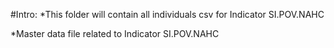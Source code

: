 #Intro:
*This folder will contain all individuals csv for Indicator SI.POV.NAHC

*Master data file related to Indicator SI.POV.NAHC
